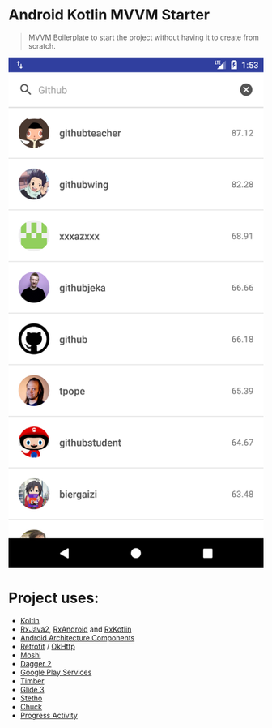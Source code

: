 # Android Kotlin MVVM Starter
> MVVM Boilerplate to start the project without having it to create from scratch.

![ScreenShot](/screenshots/Screenshot_1535531036.png)

# Project uses:
- [Koltin]()
- [RxJava2](https://github.com/ReactiveX/RxJava), [RxAndroid](https://github.com/ReactiveX/RxAndroid) and [RxKotlin](https://github.com/ReactiveX/RxKotlin)
- [Android Architecture Components](https://developer.android.com/topic/libraries/architecture/)
- [Retrofit](http://square.github.io/retrofit/) / [OkHttp](http://square.github.io/okhttp/)
- [Moshi](https://github.com/square/moshi)
- [Dagger 2](https://google.github.io/dagger/)
- [Google Play Services](https://developers.google.com/android/guides/overview)
- [Timber](https://github.com/JakeWharton/timber)
- [Glide 3](https://github.com/bumptech/glide)
- [Stetho](http://facebook.github.io/stetho/)
- [Chuck](https://github.com/jgilfelt/chuck)
- [Progress Activity](https://github.com/vlonjatg/progress-activity)
